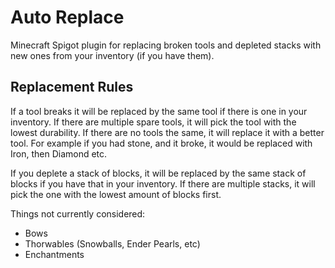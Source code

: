 # Auto Replace

Minecraft Spigot plugin for replacing broken tools and depleted stacks with new ones from your inventory (if you have 
them).

## Replacement Rules

If a tool breaks it will be replaced by the same tool if there is one in your inventory. If there are
multiple spare tools, it will pick the tool with the lowest durability. If there are no tools the same, it will replace
it with a better tool. For example if you had stone, and it broke, it would be replaced with Iron, then Diamond etc.

If you deplete a stack of blocks, it will be replaced by the same stack of blocks if you have that in your inventory. If
there are multiple stacks, it will pick the one with the lowest amount of blocks first.

Things not currently considered:
- Bows
- Thorwables (Snowballs, Ender Pearls, etc)
- Enchantments
